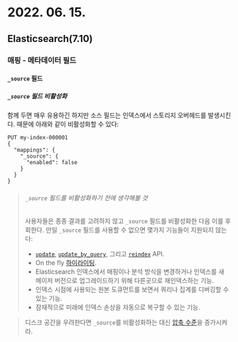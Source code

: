 # 2022. 06. 15.

## Elasticsearch(7.10)

### 매핑 - 메타데이터 필드

#### `_source` 필드

##### `_source` 필드 비활성화

함께 두면 매우 유용하긴 하지만 소스 필드는 인덱스에서 스토리지 오버헤드를 발생시킨다. 때문에 아래와 같이 비활성화할 수 있다:

```http
PUT my-index-000001
{
  "mappings": {
    "_source": {
      "enabled": false
    }
  }
}
```

> ###### `_source` 필드를 비활성화하기 전에 생각해볼 것
>
> 사용자들은 종종 결과를 고려하지 않고 `_source` 필드를 비활성화한 다음 이를 후회한다. 만일 `_source` 필드를 사용할 수 없으면 몇가지 기능들이 지원되지 않는다:
>
> -  [`update`](https://www.elastic.co/guide/en/elasticsearch/reference/7.10/docs-update.html), [`update_by_query`](https://www.elastic.co/guide/en/elasticsearch/reference/7.10/docs-update-by-query.html), 그리고 [`reindex`](https://www.elastic.co/guide/en/elasticsearch/reference/7.10/docs-reindex.html) API.
> - On the fly [하이라이팅](https://www.elastic.co/guide/en/elasticsearch/reference/7.10/highlighting.html).
> - Elasticsearch 인덱스에서 매핑이나 분석 방식을 변경하거나 인덱스를 새 메이저 버전으로 업그레이드하기 위해 다른곳으로 재인덱스하는 기능.
> - 인덱스 시점에 사용되는 원본 도큐먼트를 보면서 쿼리나 집계를 디버깅할 수 있는 기능.
> - 잠재적으로 미래에 인덱스 손상을 자동으로 복구할 수 있는 기능.

> 디스크 공간을 우려한다면 `_source`를 비활성화하는 대신 [압축 수준][index-codec]을 증가시켜라.



[index-codec]: https://www.elastic.co/guide/en/elasticsearch/reference/7.10/index-modules.html#index-codec
